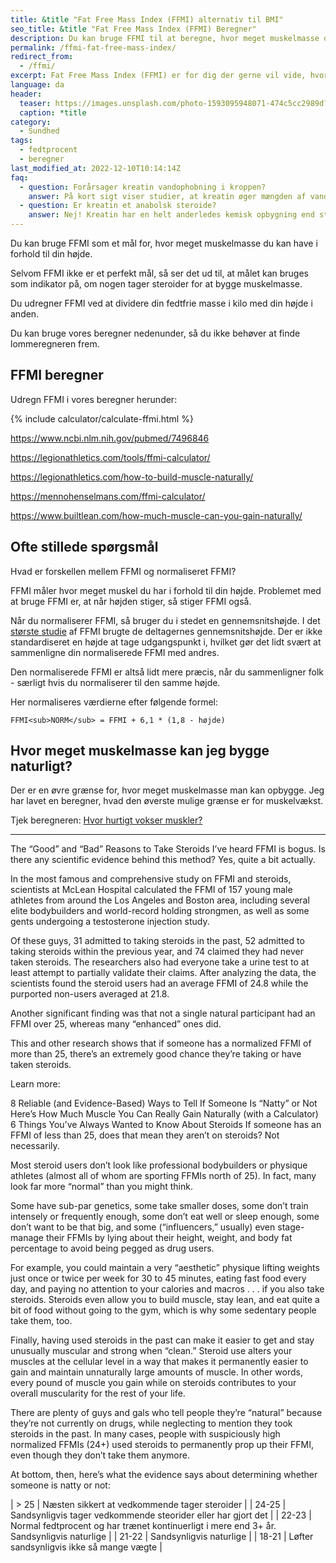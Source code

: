```yaml
---
title: &title "Fat Free Mass Index (FFMI) alternativ til BMI"
seo_title: &title "Fat Free Mass Index (FFMI) Beregner"
description: Du kan bruge FFMI til at beregne, hvor meget muskelmasse du kan opbygge. Eller til at udregne om nogen tager steroider.
permalink: /ffmi-fat-free-mass-index/
redirect_from:
  - /ffmi/
excerpt: Fat Free Mass Index (FFMI) er for dig der gerne vil vide, hvor meget muskelmasse det er muligt at opbygge.
language: da
header:
  teaser: https://images.unsplash.com/photo-1593095948071-474c5cc2989d?ixlib=rb-1.2.1&ixid=eyJhcHBfaWQiOjEyMDd9&auto=format&fit=crop&w=400&q=80
  caption: *title
category:
  - Sundhed
tags:
  - fedtprocent
  - beregner
last_modified_at: 2022-12-10T10:14:14Z
faq:
  - question: Forårsager kreatin vandophobning i kroppen?
    answer: På kort sigt viser studier, at kreatin øger mængden af vand inde i cellerne. Det sker fordi kreatinfosfat binder vand. På længere sigt ser det ikke ud til at den totale vandmængde i kroppen (både intra- og extracellulært) øges relativt i forhold til muskelmassen.
  - question: Er kreatin et anabolsk steroide?
    answer: Nej! Kreatin har en helt anderledes kemisk opbygning end steroider.
---
```


Du kan bruge FFMI som et mål for, hvor meget muskelmasse du kan have i forhold til din højde. 

Selvom FFMI ikke er et perfekt mål, så ser det ud til, at målet kan bruges som indikator på, om nogen tager steroider for at bygge muskelmasse.

Du udregner FFMI ved at dividere din fedtfrie masse i kilo med din højde i anden.

Du kan bruge vores beregner nedenunder, så du ikke behøver at finde lommeregneren frem.

## FFMI beregner

Udregn FFMI i vores beregner herunder:

{% include calculator/calculate-ffmi.html %}



https://www.ncbi.nlm.nih.gov/pubmed/7496846


https://legionathletics.com/tools/ffmi-calculator/

https://legionathletics.com/how-to-build-muscle-naturally/

https://mennohenselmans.com/ffmi-calculator/

https://www.builtlean.com/how-much-muscle-can-you-gain-naturally/


## Ofte stillede spørgsmål

Hvad er forskellen mellem FFMI og normaliseret FFMI?

FFMI måler hvor meget muskel du har i forhold til din højde. Problemet med at bruge FFMI er, at når højden stiger, så stiger FFMI også.

Når du normaliserer FFMI, så bruger du i stedet en gennemsnitshøjde. I det [største studie](https://www.ncbi.nlm.nih.gov/pubmed/7496846) af FFMI brugte de deltagernes gennemsnitshøjde. Der er ikke standardiseret en højde at tage udgangspunkt i, hvilket gør det lidt svært at sammenligne din normaliserede FFMI med andres.

Den normaliserede FFMI er altså lidt mere præcis, når du sammenligner folk - særligt hvis du normaliserer til den samme højde.

Her normaliseres værdierne efter følgende formel:

    FFMI<sub>NORM</sub> = FFMI + 6,1 * (1,8 - højde)

## Hvor meget muskelmasse kan jeg bygge naturligt?

Der er en øvre grænse for, hvor meget muskelmasse man kan opbygge. Jeg har lavet en beregner, hvad den øverste mulige grænse er for muskelvækst.

Tjek beregneren: [Hvor hurtigt vokser muskler?](/hvor-hurtigt-vokser-muskler/)

***

The “Good” and “Bad” Reasons to Take Steroids
I’ve heard FFMI is bogus. Is there any scientific evidence behind this method?
Yes, quite a bit actually.

In the most famous and comprehensive study on FFMI and steroids, scientists at McLean Hospital calculated the FFMI of 157 young male athletes from around the Los Angeles and Boston area, including several elite bodybuilders and world-record holding strongmen, as well as some gents undergoing a testosterone injection study.

Of these guys, 31 admitted to taking steroids in the past, 52 admitted to taking steroids within the previous year, and 74 claimed they had never taken steroids. The researchers also had everyone take a urine test to at least attempt to partially validate their claims. After analyzing the data, the scientists found the steroid users had an average FFMI of 24.8 while the purported non-users averaged at 21.8.

Another significant finding was that not a single natural participant had an FFMI over 25, whereas many “enhanced” ones did.

This and other research shows that if someone has a normalized FFMI of more than 25, there’s an extremely good chance they’re taking or have taken steroids.

Learn more:

8 Reliable (and Evidence-Based) Ways to Tell If Someone Is “Natty” or Not
Here’s How Much Muscle You Can Really Gain Naturally (with a Calculator)
6 Things You’ve Always Wanted to Know About Steroids
If someone has an FFMI of less than 25, does that mean they aren’t on steroids?
Not necessarily.

Most steroid users don’t look like professional bodybuilders or physique athletes (almost all of whom are sporting FFMIs north of 25). In fact, many look far more “normal” than you might think.

Some have sub-par genetics, some take smaller doses, some don’t train intensely or frequently enough, some don’t eat well or sleep enough, some don’t want to be that big, and some (“influencers,” usually) even stage-manage their FFMIs by lying about their height, weight, and body fat percentage to avoid being pegged as drug users.

For example, you could maintain a very “aesthetic” physique lifting weights just once or twice per week for 30 to 45 minutes, eating fast food every day, and paying no attention to your calories and macros . . . if you also take steroids. Steroids even allow you to build muscle, stay lean, and eat quite a bit of food without going to the gym, which is why some sedentary people take them, too.

Finally, having used steroids in the past can make it easier to get and stay unusually muscular and strong when “clean.” Steroid use alters your muscles at the cellular level in a way that makes it permanently easier to gain and maintain unnaturally large amounts of muscle. In other words, every pound of muscle you gain while on steroids contributes to your overall muscularity for the rest of your life.

There are plenty of guys and gals who tell people they’re “natural” because they’re not currently on drugs, while neglecting to mention they took steroids in the past. In many cases, people with suspiciously high normalized FFMIs (24+) used steroids to permanently prop up their FFMI, even though they don’t take them anymore.

At bottom, then, here’s what the evidence says about determining whether someone is natty or not:


| > 25 | Næsten sikkert at vedkommende tager steroider |
| 24-25 | Sandsynligvis tager vedkommende steorider eller har gjort det |
| 22-23 | Normal fedtprocent og har trænet kontinuerligt i mere end 3+ år. Sandsynligvis naturlige |
| 21-22 | Sandsynligvis naturlige |
| 18-21 | Løfter sandsynligvis ikke så mange vægte |